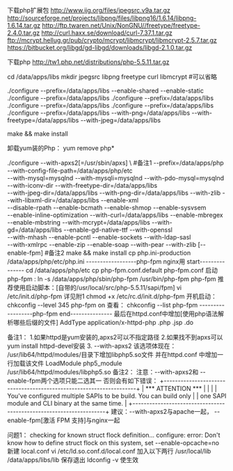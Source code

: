 下载php扩展包
http://www.ijg.org/files/jpegsrc.v9a.tar.gz
http://sourceforge.net/projects/libpng/files/libpng16/1.6.14/libpng-1.6.14.tar.gz
http://ftp.twaren.net/Unix/NonGNU//freetype/freetype-2.4.0.tar.gz
http://curl.haxx.se/download/curl-7.37.1.tar.gz
ftp://mcrypt.hellug.gr/pub/crypto/mcrypt/libmcrypt/libmcrypt-2.5.7.tar.gz
https://bitbucket.org/libgd/gd-libgd/downloads/libgd-2.1.0.tar.gz

下载php
http://tw1.php.net/distributions/php-5.5.11.tar.gz

cd /data/apps/libs
mkdir jpegsrc libpng freetype curl libmcrypt #可以省略

./configure --prefix=/data/apps/libs --enable-shared --enable-static
./configure --prefix=/data/apps/libs 
./configure --prefix=/data/apps/libs
./configure --prefix=/data/apps/libs
./configure --prefix=/data/apps/libs
./configure --prefix=/data/apps/libs --with-png=/data/apps/libs --with-freetype=/data/apps/libs --with-jpeg=/data/apps/libs

make && make install

卸载yum装的Php：
yum remove php*

./configure --with-apxs2[=/usr/sbin/apxs] \ #备注1
--prefix=/data/apps/php \
--with-config-file-path=/data/apps/php/etc \
--with-mysql=mysqlnd --with-mysqli=mysqlnd --with-pdo-mysql=mysqlnd \
--with-iconv-dir --with-freetype-dir=/data/apps/libs \
--with-jpeg-dir=/data/apps/libs --with-png-dir=/data/apps/libs --with-zlib --with-libxml-dir=/data/apps/libs --enable-xml \
--disable-rpath --enable-bcmath --enable-shmop --enable-sysvsem \
--enable-inline-optimization --with-curl=/data/apps/libs --enable-mbregex \
--enable-mbstring --with-mcrypt=/data/apps/libs --with-gd=/data/apps/libs --enable-gd-native-ttf --with-openssl \
--with-mhash --enable-pcntl --enable-sockets --with-ldap-sasl \
--with-xmlrpc --enable-zip --enable-soap --with-pear --with-zlib [--enable-fpm] #备注2
make && make install 
cp php.ini-production /data/apps/php/etc/php.ini
------------------php-fpm nginx用 start---------------
cd /data/apps/php/etc
cp php-fpm.conf.default php-fpm.conf
启动php-fpm :
ln -s /data/apps/php/sbin/php-fpm /usr/bin/php-fpm
php-fpm
推荐使用启动脚本：[自带的/usr/local/src/php-5.5.11/sapi/fpm]
vi /etc/init.d/php-fpm 详见附1
chmod +x /etc/rc.d/init.d/php-fpm
开机启动：
chkconfig --level 345 php-fpm on
查看：
chkconfig --list php-fpm
------------------php-fpm end---------------
最后在httpd.conf中增加[使用php语法解析哪些后缀的文件]
AddType application/x-httpd-php .php .jsp .do

备注1：
1.如果httpd是yum安装的,apxs2可以不指定路径 2.如果找不到apxs可以yum install httpd-devel安装
3. --with-apxs2 该选项体现在：
/usr/lib64/httpd/modules/目录下增加libphp5.so文件
并在httpd.conf 中增加一行加载该文件
LoadModule php5_module        /usr/lib64/httpd/modules/libphp5.so
备注2：
注意：--with-apxs2和 --enable-fpm两个选项只能二选其一 否则会有如下错误：
+--------------------------------------------------------------------+
|                        *** ATTENTION ***                           |
|                                                                    |
| You've configured multiple SAPIs to be build. You can build only   |
| one SAPI module and CLI binary at the same time.                   |
+--------------------------------------------------------------------+
建议：--with-apxs2与apache一起， --enable-fpm[激活 FPM 支持]与nginx一起

问题1：
checking for known struct flock definition... configure: error: Don't know how to define struct flock on this system, set --enable-opcache=no
新建 local.conf
vi /etc/ld.so.conf.d/local.conf
加入以下两行
/usr/local/lib
/data/apps/libs/lib
保存退出
ldconfig -v 使生效